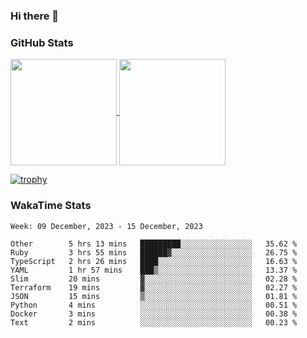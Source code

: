 ### Hi there 👋

### GitHub Stats

<a href="https://github.com/anuraghazra/github-readme-stats">
  <img align="center" height="170px" src="https://github-readme-stats.vercel.app/api/top-langs/?username=tksfjt1024&layout=compact&count_private=true&show_icons=true&show_icons=true&theme=graywhite" />
</a>
<a href="https://github.com/anuraghazra/github-readme-stats">
  <img align="center" height="170px" src="https://github-readme-stats.vercel.app/api?username=tksfjt1024&count_private=true&show_icons=true&show_icons=true&theme=graywhite" />
</a>

[![trophy](https://github-profile-trophy.vercel.app/?username=tksfjt1024)](https://github.com/ryo-ma/github-profile-trophy)

### WakaTime Stats

<!--START_SECTION:waka-->
```text
Week: 09 December, 2023 - 15 December, 2023

Other        5 hrs 13 mins   █████████░░░░░░░░░░░░░░░░   35.62 % 
Ruby         3 hrs 55 mins   ██████▓░░░░░░░░░░░░░░░░░░   26.75 % 
TypeScript   2 hrs 26 mins   ████░░░░░░░░░░░░░░░░░░░░░   16.63 % 
YAML         1 hr 57 mins    ███▒░░░░░░░░░░░░░░░░░░░░░   13.37 % 
Slim         20 mins         ▓░░░░░░░░░░░░░░░░░░░░░░░░   02.28 % 
Terraform    19 mins         ▓░░░░░░░░░░░░░░░░░░░░░░░░   02.27 % 
JSON         15 mins         ▒░░░░░░░░░░░░░░░░░░░░░░░░   01.81 % 
Python       4 mins          ░░░░░░░░░░░░░░░░░░░░░░░░░   00.51 % 
Docker       3 mins          ░░░░░░░░░░░░░░░░░░░░░░░░░   00.38 % 
Text         2 mins          ░░░░░░░░░░░░░░░░░░░░░░░░░   00.23 % 
```
<!--END_SECTION:waka-->
